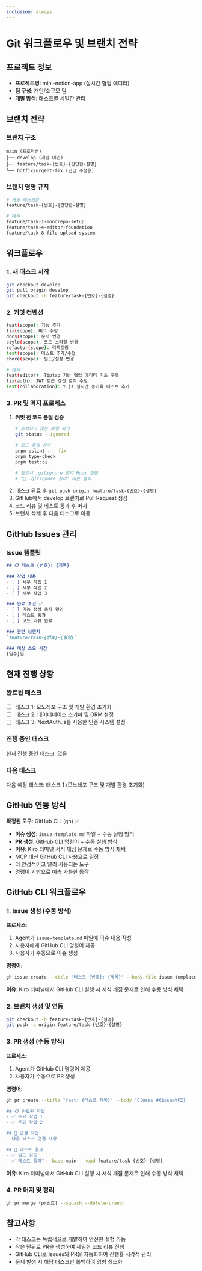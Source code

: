 ```yaml
---
inclusion: always
---
```


# Git 워크플로우 및 브랜치 전략

## 프로젝트 정보
- **프로젝트명**: mini-notion-app (실시간 협업 에디터)
- **팀 구성**: 개인/소규모 팀
- **개발 방식**: 태스크별 세밀한 관리

## 브랜치 전략

### 브랜치 구조
```
main (프로덕션)
├── develop (개발 메인)
├── feature/task-{번호}-{간단한-설명}
└── hotfix/urgent-fix (긴급 수정용)
```

### 브랜치 명명 규칙
```bash
# 개별 태스크용
feature/task-{번호}-{간단한-설명}

# 예시
feature/task-1-monorepo-setup
feature/task-4-editor-foundation
feature/task-8-file-upload-system
```

## 워크플로우

### 1. 새 태스크 시작
```bash
git checkout develop
git pull origin develop
git checkout -b feature/task-{번호}-{설명}
```

### 2. 커밋 컨벤션
```bash
feat(scope): 기능 추가
fix(scope): 버그 수정  
docs(scope): 문서 변경
style(scope): 코드 스타일 변경
refactor(scope): 리팩토링
test(scope): 테스트 추가/수정
chore(scope): 빌드/설정 변경

# 예시
feat(editor): Tiptap 기반 협업 에디터 기초 구축
fix(auth): JWT 토큰 갱신 로직 수정
test(collaboration): Y.js 실시간 동기화 테스트 추가
```

### 3. PR 및 머지 프로세스
1. **커밋 전 코드 품질 검증**
   ```bash
   # 추적되지 않는 파일 확인
   git status --ignored
   
   # 코드 품질 검사
   pnpm eslint . --fix
   pnpm type-check
   pnpm test:ci
   
   # 필요시 .gitignore 정리 Hook 실행
   # "🧹 .gitignore 정리" 버튼 클릭
   ```
2. 태스크 완료 후 `git push origin feature/task-{번호}-{설명}`
3. GitHub에서 develop 브랜치로 Pull Request 생성
4. 코드 리뷰 및 테스트 통과 후 머지
5. 브랜치 삭제 후 다음 태스크로 이동

## GitHub Issues 관리

### Issue 템플릿
```markdown
## 📋 태스크 {번호}: {제목}

### 작업 내용
- [ ] 세부 작업 1
- [ ] 세부 작업 2
- [ ] 세부 작업 3

### 완료 조건 ✅
- [ ] 기능 정상 동작 확인
- [ ] 테스트 통과
- [ ] 코드 리뷰 완료

### 관련 브랜치
`feature/task-{번호}-{설명}`

### 예상 소요 시간
{일수}일
```

## 현재 진행 상황

### 완료된 태스크
- [ ] 태스크 1: 모노레포 구조 및 개발 환경 초기화
- [ ] 태스크 2: 데이터베이스 스키마 및 ORM 설정
- [ ] 태스크 3: NextAuth.js를 사용한 인증 시스템 설정

### 진행 중인 태스크
현재 진행 중인 태스크: 없음

### 다음 태스크
다음 예정 태스크: 태스크 1 (모노레포 구조 및 개발 환경 초기화)

## GitHub 연동 방식
**확정된 도구**: GitHub CLI (gh) ✅
- **이슈 생성**: `issue-template.md` 파일 + 수동 실행 방식
- **PR 생성**: GitHub CLI 명령어 + 수동 실행 방식
- **이유**: Kiro 터미널 서식 깨짐 문제로 수동 방식 채택
- MCP 대신 GitHub CLI 사용으로 결정
- 더 안정적이고 널리 사용되는 도구
- 명령어 기반으로 예측 가능한 동작

## GitHub CLI 워크플로우

### 1. Issue 생성 (수동 방식)
**프로세스**:
1. Agent가 `issue-template.md` 파일에 이슈 내용 작성
2. 사용자에게 GitHub CLI 명령어 제공
3. 사용자가 수동으로 이슈 생성

**명령어**:
```bash
gh issue create --title "태스크 {번호}: {제목}" --body-file issue-template.md --label "enhancement" --assignee @me
```

**이유**: Kiro 터미널에서 GitHub CLI 실행 시 서식 깨짐 문제로 인해 수동 방식 채택

### 2. 브랜치 생성 및 연동
```bash
git checkout -b feature/task-{번호}-{설명}
git push -u origin feature/task-{번호}-{설명}
```

### 3. PR 생성 (수동 방식)
**프로세스**:
1. Agent가 GitHub CLI 명령어 제공
2. 사용자가 수동으로 PR 생성

**명령어**:
```bash
gh pr create --title "feat: {태스크 제목}" --body "Closes #{issue번호}

## 📋 완료된 작업
- ✅ 주요 작업 1
- ✅ 주요 작업 2

## 🔄 연결 작업
- 다음 태스크 연결 사항

## 🧪 테스트 결과
- ✅ 빌드 성공
- ✅ 테스트 통과" --base main --head feature/task-{번호}-{설명}
```

**이유**: Kiro 터미널에서 GitHub CLI 실행 시 서식 깨짐 문제로 인해 수동 방식 채택

### 4. PR 머지 및 정리
```bash
gh pr merge {pr번호} --squash --delete-branch
```

## 참고사항
- 각 태스크는 독립적으로 개발하여 안전한 실험 가능
- 작은 단위로 PR을 생성하여 세밀한 코드 리뷰 진행
- GitHub CLI로 Issues와 PR을 자동화하여 진행률 시각적 관리
- 문제 발생 시 해당 태스크만 롤백하여 영향 최소화